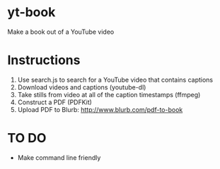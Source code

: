 yt-book
=======

Make a book out of a YouTube video

# Instructions

1. Use search.js to search for a YouTube video that contains captions
1. Download videos and captions (youtube-dl)
1. Take stills from video at all of the caption timestamps (ffmpeg)
1. Construct a PDF (PDFKit)
1. Upload PDF to Blurb: http://www.blurb.com/pdf-to-book


# TO DO
- Make command line friendly
